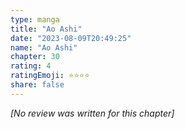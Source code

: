 ```yaml
---
type: manga
title: "Ao Ashi"
date: "2023-08-09T20:49:25"
name: "Ao Ashi"
chapter: 30
rating: 4
ratingEmoji: ⭐️⭐️⭐️⭐️
share: false
---
```


_[No review was written for this chapter]_
